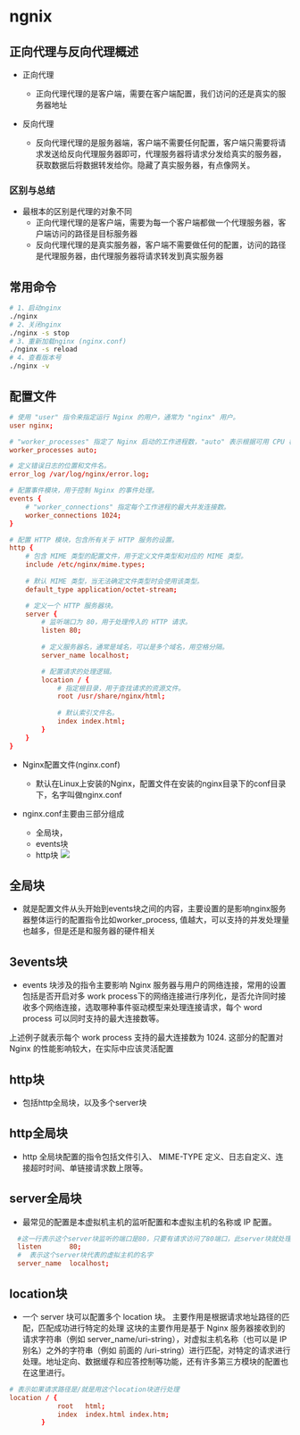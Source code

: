 # ngnix

## 正向代理与反向代理概述

* 正向代理
    * 正向代理代理的是客户端，需要在客户端配置，我们访问的还是真实的服务器地址

* 反向代理
    * 反向代理代理的是服务器端，客户端不需要任何配置，客户端只需要将请求发送给反向代理服务器即可，代理服务器将请求分发给真实的服务器，获取数据后将数据转发给你。隐藏了真实服务器，有点像网关。
### 区别与总结
* 最根本的区别是代理的对象不同
    * 正向代理代理的是客户端，需要为每一个客户端都做一个代理服务器，客户端访问的路径是目标服务器
    * 反向代理代理的是真实服务器，客户端不需要做任何的配置，访问的路径是代理服务器，由代理服务器将请求转发到真实服务器

## 常用命令
```sh
# 1、启动nginx
./nginx
# 2、关闭nginx
./nginx -s stop
# 3、重新加载nginx (nginx.conf)
./nginx -s reload
# 4、查看版本号
./nginx -v
```
## 配置文件
```conf
# 使用 "user" 指令来指定运行 Nginx 的用户，通常为 "nginx" 用户。
user nginx;

# "worker_processes" 指定了 Nginx 启动的工作进程数，"auto" 表示根据可用 CPU 核心数自动设置。
worker_processes auto;

# 定义错误日志的位置和文件名。
error_log /var/log/nginx/error.log;

# 配置事件模块，用于控制 Nginx 的事件处理。
events {
    # "worker_connections" 指定每个工作进程的最大并发连接数。
    worker_connections 1024;
}

# 配置 HTTP 模块，包含所有关于 HTTP 服务的设置。
http {
    # 包含 MIME 类型的配置文件，用于定义文件类型和对应的 MIME 类型。
    include /etc/nginx/mime.types;
    
    # 默认 MIME 类型，当无法确定文件类型时会使用该类型。
    default_type application/octet-stream;

    # 定义一个 HTTP 服务器块。
    server {
        # 监听端口为 80，用于处理传入的 HTTP 请求。
        listen 80;
        
        # 定义服务器名，通常是域名，可以是多个域名，用空格分隔。
        server_name localhost;

        # 配置请求的处理逻辑。
        location / {
            # 指定根目录，用于查找请求的资源文件。
            root /usr/share/nginx/html;
            
            # 默认索引文件名。
            index index.html;
        }
    }
}

```
* Nginx配置文件(nginx.conf)
    * 默认在Linux上安装的Nginx，配置文件在安装的nginx目录下的conf目录下，名字叫做nginx.conf

* nginx.conf主要由三部分组成
    * 全局块，
    * events块
    * http块
![](http://c2cpicdw.qpic.cn/offpic_new/228664584//228664584-1432737184-B43E3E22A8B612629842D97DF745E43F/0?term=2&is_origin=0)

## 全局块
* 就是配置文件从头开始到events块之间的内容，主要设置的是影响nginx服务器整体运行的配置指令比如worker_process, 值越大，可以支持的并发处理量也越多，但是还是和服务器的硬件相关

## 3events块
* events 块涉及的指令主要影响 Nginx 服务器与用户的网络连接，常用的设置包括是否开启对多 work process下的网络连接进行序列化，是否允许同时接收多个网络连接，选取哪种事件驱动模型来处理连接请求，每个 word process 可以同时支持的最大连接数等。

上述例子就表示每个 work process 支持的最大连接数为 1024.
这部分的配置对 Nginx 的性能影响较大，在实际中应该灵活配置

## http块
* 包括http全局块，以及多个server块

## http全局块
* http 全局块配置的指令包括文件引入、 MIME-TYPE 定义、日志自定义、连接超时时间、单链接请求数上限等。

## server全局块
* 最常见的配置是本虚拟机主机的监听配置和本虚拟主机的名称或 IP 配置。
```conf
  #这一行表示这个server块监听的端口是80，只要有请求访问了80端口，此server块就处理请求
  listen       80;
  #  表示这个server块代表的虚拟主机的名字
  server_name  localhost;
```
## location块
* 一个 server 块可以配置多个 location 块。
主要作用是根据请求地址路径的匹配，匹配成功进行特定的处理
这块的主要作用是基于 Nginx 服务器接收到的请求字符串（例如 server_name/uri-string），对虚拟主机名称（也可以是 IP 别名）之外的字符串（例如 前面的 /uri-string）进行匹配，对特定的请求进行处理。地址定向、数据缓存和应答控制等功能，还有许多第三方模块的配置也在这里进行。

```conf
# 表示如果请求路径是/就是用这个location块进行处理
location / {
            root   html;
            index  index.html index.htm;
        }
```


















































































































